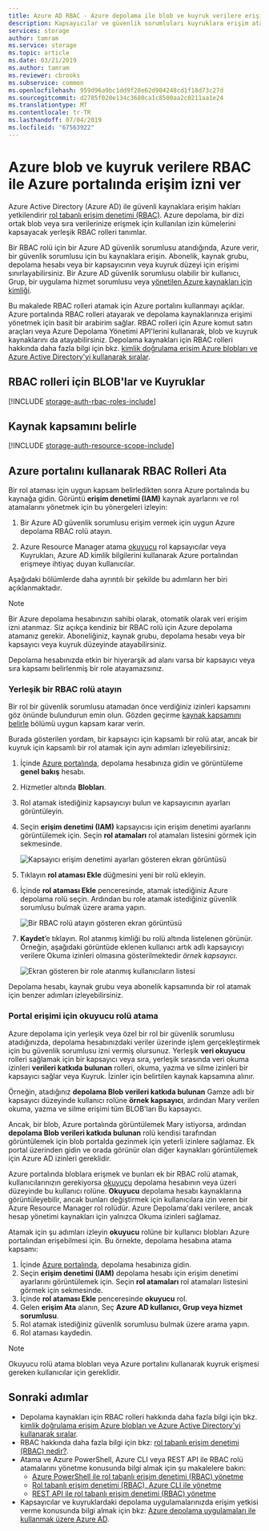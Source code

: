 ```yaml
---
title: Azure AD RBAC - Azure depolama ile blob ve kuyruk verilere erişim haklarını yönetmek için Azure portalını kullanma | Microsoft Docs
description: Kapsayıcılar ve güvenlik sorumluları kuyruklara erişim atamak için Azure portalında rol tabanlı erişim denetimi (RBAC) kullanın. Azure depolama, Azure AD ile kimlik doğrulaması için yerleşik ve özel RBAC rollerini destekler.
services: storage
author: tamram
ms.service: storage
ms.topic: article
ms.date: 03/21/2019
ms.author: tamram
ms.reviewer: cbrooks
ms.subservice: common
ms.openlocfilehash: 959d96a9bc1dd9f28e62d904248cd1f18d73c27d
ms.sourcegitcommit: d2785f020e134c3680ca1c8500aa2c0211aa1e24
ms.translationtype: MT
ms.contentlocale: tr-TR
ms.lasthandoff: 07/04/2019
ms.locfileid: "67563922"
---
```

# <a name="grant-access-to-azure-blob-and-queue-data-with-rbac-in-the-azure-portal"></a>Azure blob ve kuyruk verilere RBAC ile Azure portalında erişim izni ver

Azure Active Directory (Azure AD) ile güvenli kaynaklara erişim hakları yetkilendirir [rol tabanlı erişim denetimi (RBAC)](../../role-based-access-control/overview.md). Azure depolama, bir dizi ortak blob veya sıra verilerinize erişmek için kullanılan izin kümelerini kapsayacak yerleşik RBAC rolleri tanımlar. 

Bir RBAC rolü için bir Azure AD güvenlik sorumlusu atandığında, Azure verir, bir güvenlik sorumlusu için bu kaynaklara erişin. Abonelik, kaynak grubu, depolama hesabı veya bir kapsayıcının veya kuyruk düzeyi için erişimi sınırlayabilirsiniz. Bir Azure AD güvenlik sorumlusu olabilir bir kullanıcı, Grup, bir uygulama hizmet sorumlusu veya [yönetilen Azure kaynakları için kimliği](../../active-directory/managed-identities-azure-resources/overview.md).

Bu makalede RBAC rolleri atamak için Azure portalını kullanmayı açıklar. Azure portalında RBAC rolleri atayarak ve depolama kaynaklarınıza erişimi yönetmek için basit bir arabirim sağlar. RBAC rolleri için Azure komut satırı araçları veya Azure Depolama Yönetimi API'lerini kullanarak, blob ve kuyruk kaynaklarını da atayabilirsiniz. Depolama kaynakları için RBAC rolleri hakkında daha fazla bilgi için bkz. [kimlik doğrulama erişim Azure blobları ve Azure Active Directory'yi kullanarak sıralar](storage-auth-aad.md). 

## <a name="rbac-roles-for-blobs-and-queues"></a>RBAC rolleri için BLOB'lar ve Kuyruklar

[!INCLUDE [storage-auth-rbac-roles-include](../../../includes/storage-auth-rbac-roles-include.md)]

## <a name="determine-resource-scope"></a>Kaynak kapsamını belirle 

[!INCLUDE [storage-auth-resource-scope-include](../../../includes/storage-auth-resource-scope-include.md)]

## <a name="assign-rbac-roles-using-the-azure-portal"></a>Azure portalını kullanarak RBAC Rolleri Ata

Bir rol ataması için uygun kapsam belirledikten sonra Azure portalında bu kaynağa gidin. Görüntü **erişim denetimi (IAM)** kaynak ayarlarını ve rol atamalarını yönetmek için bu yönergeleri izleyin:

1. Bir Azure AD güvenlik sorumlusu erişim vermek için uygun Azure depolama RBAC rolü atayın.

1. Azure Resource Manager atama [okuyucu](../../role-based-access-control/built-in-roles.md#reader) rol kapsayıcılar veya Kuyrukları, Azure AD kimlik bilgilerini kullanarak Azure portalından erişmeye ihtiyaç duyan kullanıcılar. 

Aşağıdaki bölümlerde daha ayrıntılı bir şekilde bu adımların her biri açıklanmaktadır.

> [!NOTE]
> Bir Azure depolama hesabınızın sahibi olarak, otomatik olarak veri erişim izni atanmaz. Siz açıkça kendiniz bir RBAC rolü için Azure depolama atamanız gerekir. Aboneliğiniz, kaynak grubu, depolama hesabı veya bir kapsayıcı veya kuyruk düzeyinde atayabilirsiniz.
> 
> Depolama hesabınızda etkin bir hiyerarşik ad alanı varsa bir kapsayıcı veya sıra kapsamı belirlenmiş bir role atayamazsınız.

### <a name="assign-a-built-in-rbac-role"></a>Yerleşik bir RBAC rolü atayın

Bir rol bir güvenlik sorumlusu atamadan önce verdiğiniz izinleri kapsamını göz önünde bulundurun emin olun. Gözden geçirme [kaynak kapsamını belirle](#determine-resource-scope) bölümü uygun kapsam karar verin.

Burada gösterilen yordam, bir kapsayıcı için kapsamlı bir rolü atar, ancak bir kuyruk için kapsamlı bir rol atamak için aynı adımları izleyebilirsiniz: 

1. İçinde [Azure portalında](https://portal.azure.com), depolama hesabınıza gidin ve görüntüleme **genel bakış** hesabı.
1. Hizmetler altında **Blobları**. 
1. Rol atamak istediğiniz kapsayıcıyı bulun ve kapsayıcının ayarları görüntüleyin. 
1. Seçin **erişim denetimi (IAM)** kapsayıcısı için erişim denetimi ayarlarını görüntülemek için. Seçin **rol atamaları** rol atamaları listesini görmek için sekmesinde.

    ![Kapsayıcı erişim denetimi ayarları gösteren ekran görüntüsü](media/storage-auth-aad-rbac-portal/portal-access-control-container.png)

1. Tıklayın **rol ataması Ekle** düğmesini yeni bir rolü ekleyin.
1. İçinde **rol ataması Ekle** penceresinde, atamak istediğiniz Azure depolama rolü seçin. Ardından bu role atamak istediğiniz güvenlik sorumlusu bulmak üzere arama yapın.

    ![Bir RBAC rolü atayın gösteren ekran görüntüsü](media/storage-auth-aad-rbac-portal/add-rbac-role.png)

1. **Kaydet**’e tıklayın. Rol atanmış kimliği bu rolü altında listelenen görünür. Örneğin, aşağıdaki görüntüde eklenen kullanıcı artık adlı kapsayıcıyı verilere Okuma izinleri olmasına gösterilmektedir *örnek kapsayıcı*.

    ![Ekran gösteren bir role atanmış kullanıcıların listesi](media/storage-auth-aad-rbac-portal/container-scoped-role.png)

Depolama hesabı, kaynak grubu veya abonelik kapsamında bir rol atamak için benzer adımları izleyebilirsiniz.

### <a name="assign-the-reader-role-for-portal-access"></a>Portal erişimi için okuyucu rolü atama

Azure depolama için yerleşik veya özel bir rol bir güvenlik sorumlusu atadığınızda, depolama hesabınızdaki veriler üzerinde işlem gerçekleştirmek için bu güvenlik sorumlusu izni vermiş olursunuz. Yerleşik **veri okuyucu** rolleri sağlamak için bir kapsayıcı veya sıra, yerleşik sırasında veri okuma izinleri **verileri katkıda bulunan** rolleri, okuma, yazma ve silme izinleri bir kapsayıcı sağlar veya Kuyruk. İzinler için belirtilen kaynak kapsamına alınır.  

Örneğin, atadığınız **depolama Blob verileri katkıda bulunan** Gamze adlı bir kapsayıcı düzeyinde kullanıcı rolüne **örnek kapsayıcı**, ardından Mary verilen okuma, yazma ve silme erişimi tüm BLOB'ları Bu kapsayıcı.

Ancak, bir blob, Azure portalında görüntülemek Mary istiyorsa, ardından **depolama Blob verileri katkıda bulunan** rolü kendisi tarafından görüntülemek için blob portalda gezinmek için yeterli izinlere sağlamaz. Ek portal üzerinden gidin ve orada görünür olan diğer kaynakları görüntülemek için Azure AD izinleri gereklidir.

Azure portalında bloblara erişmek ve bunları ek bir RBAC rolü atamak, kullanıcılarınızın gerekiyorsa [okuyucu](../../role-based-access-control/built-in-roles.md#reader) depolama hesabının veya üzeri düzeyinde bu kullanıcı rolüne. **Okuyucu** depolama hesabı kaynaklarına görüntüleyebilir, ancak bunları değiştirmek için kullanıcılara izin veren bir Azure Resource Manager rol rolüdür. Azure Depolama'daki verilere, ancak hesap yönetimi kaynakları için yalnızca Okuma izinleri sağlamaz.

Atamak için şu adımları izleyin **okuyucu** rolüne bir kullanıcı blobları Azure portalından erişebilmesi için. Bu örnekte, depolama hesabına atama kapsamı:

1. İçinde [Azure portalında](https://portal.azure.com), depolama hesabınıza gidin.
1. Seçin **erişim denetimi (IAM)** depolama hesabı için erişim denetimi ayarlarını görüntülemek için. Seçin **rol atamaları** rol atamaları listesini görmek için sekmesinde.
1. İçinde **rol ataması Ekle** penceresinde **okuyucu** rol. 
1. Gelen **erişim Ata** alanın, Seç **Azure AD kullanıcı, Grup veya hizmet sorumlusu**.
1. Rol atamak istediğiniz güvenlik sorumlusu bulmak üzere arama yapın.
1. Rol ataması kaydedin.

> [!NOTE]
> Okuyucu rolü atama blobları veya Azure portalını kullanarak kuyruk erişmesi gereken kullanıcılar için gereklidir. 

## <a name="next-steps"></a>Sonraki adımlar

- Depolama kaynakları için RBAC rolleri hakkında daha fazla bilgi için bkz. [kimlik doğrulama erişim Azure blobları ve Azure Active Directory'yi kullanarak sıralar](storage-auth-aad.md). 
- RBAC hakkında daha fazla bilgi için bkz: [rol tabanlı erişim denetimi (RBAC) nedir?](../../role-based-access-control/overview.md).
- Atama ve Azure PowerShell, Azure CLI veya REST API ile RBAC rolü atamalarını yönetme konusunda bilgi almak için şu makalelere bakın:
    - [Azure PowerShell ile rol tabanlı erişim denetimi (RBAC) yönetme](../../role-based-access-control/role-assignments-powershell.md)
    - [Rol tabanlı erişim denetimi (RBAC), Azure CLI ile yönetme](../../role-based-access-control/role-assignments-cli.md)
    - [REST API ile rol tabanlı erişim denetimi (RBAC) yönetme](../../role-based-access-control/role-assignments-rest.md)
- Kapsayıcılar ve kuyruklardaki depolama uygulamalarınızda erişim yetkisi verme konusunda bilgi almak için bkz: [Azure depolama uygulamaları ile kullanmak üzere Azure AD](storage-auth-aad-app.md).
